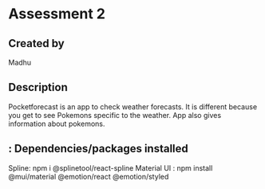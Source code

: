 # Assessment 2
## Created by
Madhu
## Description
Pocketforecast is an app to check weather forecasts. It is different because you get to see Pokemons specific to the weather. App also gives information about pokemons.
## : Dependencies/packages installed
Spline: npm i @splinetool/react-spline
Material UI : npm install @mui/material @emotion/react @emotion/styled
